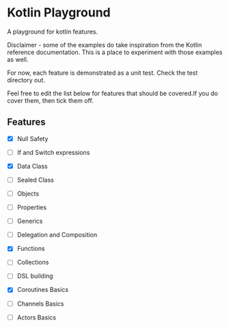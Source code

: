 # Kotlin Playground

A playground for kotlin features.

Disclaimer - some of the examples do take inspiration from the Kotlin reference documentation. This is a place to experiment with those examples as well.

For now, each feature is demonstrated as a unit test. Check the test directory out.

Feel free to edit the list below for features that should be covered.If you do cover them, then tick them off.

## Features

 - [x] Null Safety
 - [ ] If and Switch expressions
 - [x] Data Class
 - [ ] Sealed Class
 - [ ] Objects
 - [ ] Properties
 - [ ] Generics
 - [ ] Delegation and Composition
 - [x] Functions
 - [ ] Collections
 - [ ] DSL building
 - [x] Coroutines Basics
 - [ ] Channels Basics
 - [ ] Actors Basics
 


